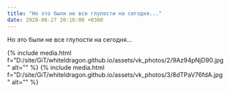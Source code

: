 ```yaml
---
title: "Но это были не все глупости на сегодня..."
date: 2020-06-27 20:16:00 +0300
---
```


Но это были не все глупости на сегодня...


{% include media.html f="D:/site/GiT/whiteldragon.github.io/assets/vk_photos/2/9Az94pNjD90.jpg" alt="" %}
{% include media.html f="D:/site/GiT/whiteldragon.github.io/assets/vk_photos/3/8dTPaV76fdA.jpg" alt="" %}
